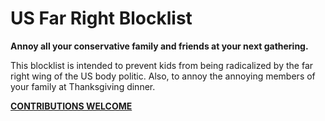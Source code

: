 # US Far Right Blocklist

**Annoy all your conservative family and friends at your next gathering.**

This blocklist is intended to prevent kids from being radicalized by the far right wing of the US body politic. Also, to annoy the annoying members of your family at Thanksgiving dinner.

**[CONTRIBUTIONS WELCOME](https://github.com/chris-short/us-far-right-blocklist/tree/main)**
